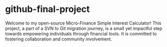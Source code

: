 # github-final-project
Welcome to my open-source Micro-Finance Simple Interest Calculator! This project, a part of a SVN to Git migration journey, is a small yet impactful step towards empowering individuals through financial tools. It is committed to fostering collaboration and community involvement.
